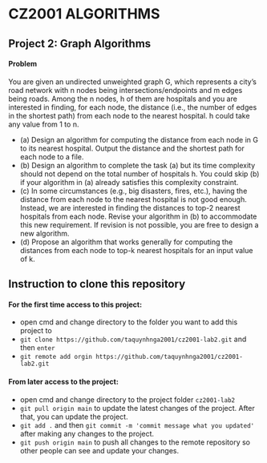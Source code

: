 # CZ2001 ALGORITHMS
## Project 2: Graph Algorithms
  
#### Problem
You are given an undirected unweighted graph G, which represents a city’s road network with n nodes being intersections/endpoints and m edges being roads. Among the n nodes, h of them are hospitals and you are interested in finding, for each node, the distance (i.e., the number of edges in the shortest path) from each node to the nearest hospital. h could take any value from 1 to n. 
- (a) Design an algorithm for computing the distance from each node in G to its nearest hospital. Output the distance and the shortest path for each node to a file. <br/>
- (b) Design an algorithm to complete the task (a) but its time complexity should not depend on the total number of hospitals h. You could skip (b) if your algorithm in (a) already satisfies this complexity constraint. 
- (c) In some circumstances (e.g., big disasters, fires, etc.), having the distance from each node to the nearest hospital is not good enough. Instead, we are interested in finding the distances to top-2 nearest hospitals from each node. Revise your algorithm in (b) to accommodate this new requirement. If revision is not possible, you are free to design a new algorithm. 
- (d) Propose an algorithm that works generally for computing the distances from each node to top-k nearest hospitals for an input value of k.

## Instruction to clone this repository
#### For the first time access to this project:
- open cmd and change directory to the folder you want to add this project to
- `git clone https://github.com/taquynhnga2001/cz2001-lab2.git` and then `enter`
- `git remote add orgin https://github.com/taquynhnga2001/cz2001-lab2.git`
#### From later access to the project:
- open cmd and change directory to the project folder `cz2001-lab2`
- `git pull origin main` to update the latest changes of the project. After that, you can update the project.
- `git add .` and then `git commit -m 'commit message what you updated'` after making any changes to the project.
- `git push origin main` to push all changes to the remote repository so other people can see and update your changes.
